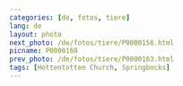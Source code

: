 ```yaml
---
categories: [de, fotos, tiere]
lang: de
layout: photo
next_photo: /de/fotos/tiere/P0000158.html
picname: P0000160
prev_photo: /de/fotos/tiere/P0000163.html
tags: [Hottentotten Church, Springbocks]
---
```

